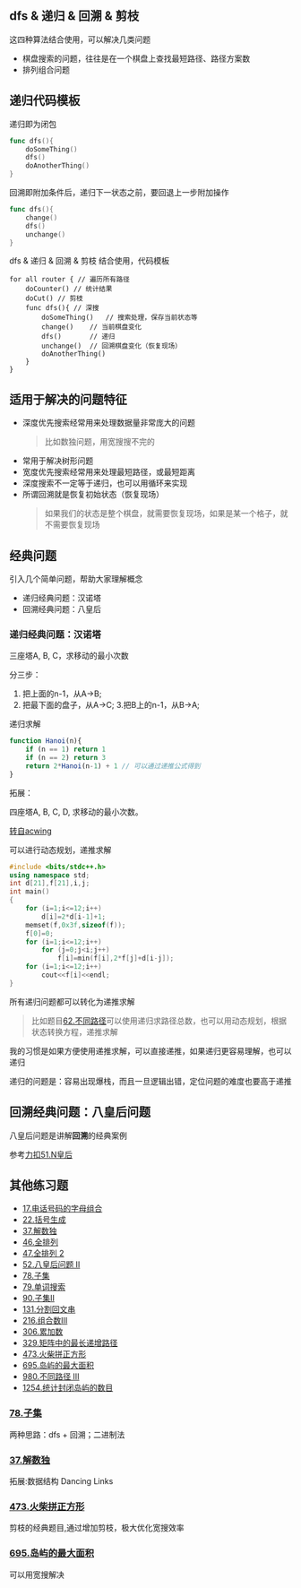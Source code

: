 ## dfs & 递归 & 回溯 & 剪枝

这四种算法结合使用，可以解决几类问题

- 棋盘搜索的问题，往往是在一个棋盘上查找最短路径、路径方案数
- 排列组合问题

## 递归代码模板

递归即为闭包

```go
func dfs(){
    doSomeThing()
    dfs()
    doAnotherThing()
}
```

回溯即附加条件后，递归下一状态之前，要回退上一步附加操作

```go
func dfs(){
    change()
    dfs()
    unchange()
}
```

dfs & 递归 & 回溯 & 剪枝 结合使用，代码模板

```template
for all router { // 遍历所有路径
    doCounter() // 统计结果
    doCut() // 剪枝
    func dfs(){ // 深搜
        doSomeThing()   // 搜索处理，保存当前状态等
        change()    // 当前棋盘变化
        dfs()       // 递归
        unchange()  // 回溯棋盘变化（恢复现场）
        doAnotherThing()
    }
}
```

## 适用于解决的问题特征

- 深度优先搜索经常用来处理数据量非常庞大的问题
    > 比如数独问题，用宽搜搜不完的
- 常用于解决树形问题
- 宽度优先搜索经常用来处理最短路径，或最短距离
- 深度搜索不一定等于递归，也可以用循环来实现
- 所谓回溯就是恢复初始状态（恢复现场）
    > 如果我们的状态是整个棋盘，就需要恢复现场，如果是某一个格子，就不需要恢复现场

## 经典问题

引入几个简单问题，帮助大家理解概念

- 递归经典问题：汉诺塔
- 回溯经典问题：八皇后

### 递归经典问题：汉诺塔

三座塔A, B, C，求移动的最小次数

分三步：

1. 把上面的n-1，从A->B;
2. 把最下面的盘子，从A->C;
3.把B上的n-1，从B->A;

递归求解

```javascript
function Hanoi(n){
    if (n == 1) return 1
    if (n == 2) return 3
    return 2*Hanoi(n-1) + 1 // 可以通过递推公式得到
}
```

拓展：

四座塔A, B, C, D, 求移动的最小次数。

[转自acwing](https://www.acwing.com/problem/content/description/98/)

可以进行动态规划，递推求解

```cpp
#include <bits/stdc++.h>
using namespace std;
int d[21],f[21],i,j;
int main()
{
    for (i=1;i<=12;i++)
        d[i]=2*d[i-1]+1;
    memset(f,0x3f,sizeof(f));
    f[0]=0;
    for (i=1;i<=12;i++)
        for (j=0;j<i;j++)
            f[i]=min(f[i],2*f[j]+d[i-j]);
    for (i=1;i<=12;i++)
        cout<<f[i]<<endl;
}
```

所有递归问题都可以转化为递推求解

> 比如题目[62.不同路径](../algorithms/1-100/62.%20不同路径.md)可以使用递归求路径总数，也可以用动态规划，根据状态转换方程，递推求解

我的习惯是如果方便使用递推求解，可以直接递推，如果递归更容易理解，也可以递归

递归的问题是：容易出现爆栈，而且一旦逻辑出错，定位问题的难度也要高于递推


## 回溯经典问题：八皇后问题

八皇后问题是讲解**回溯**的经典案例

参考[力扣51.N皇后](../algorithms/1-100/51.%20N皇后.md)

## 其他练习题

- [17.电话号码的字母组合](../algorithms/1-100/17.%20电话号码的字母组合.md)
- [22.括号生成](TODO)
- [37.解数独](../algorithms/1-100/37.%20解数独.md)
- [46.全排列](../algorithms/1-100/46.%20全排列.md)
- [47.全排列 2](../algorithms/1-100/47.%20全排列%202.md)
- [52.八皇后问题 II](../algorithms/1-100/52.%20八皇后问题%20II.md)
- [78.子集](../algorithms/1-100/78.%20子集.md)
- [79.单词搜索](../algorithms/1-100/79.%20单词搜索.md)
- [90.子集II](../algorithms/1-100/90.%20子集%20II.md)
- [131.分割回文串](../algorithms/101-200/131.%20分割回文串.md)
- [216.组合数III](../algorithms/201-300/216.%20组合数%20III.md)
- [306.累加数](../algorithms/301-400/306.%20累加数.md)
- [329.矩阵中的最长递增路径](TODO)
- [473.火柴拼正方形](../algorithms/401-500/473.%20火柴拼正方形.md)
- [695.岛屿的最大面积](../algorithms/601-700/695.%20岛屿的最大面积.md)
- [980.不同路径 III](../algorithms/1-100/980.%20不同路径%20III.md)
- [1254.统计封闭岛屿的数目](../algorithms/1201-1300/1254.%20统计封闭岛屿的数目.md)

### [78.子集](../algorithms/1-100/78.%20子集.md)

两种思路：dfs + 回溯；二进制法

### [37.解数独](../algorithms/1-100/37.%20解数独.md)

拓展:数据结构 Dancing Links

### [473.火柴拼正方形](../algorithms/401-500/473.%20火柴拼正方形.md)

剪枝的经典题目,通过增加剪枝，极大优化宽搜效率

### [695.岛屿的最大面积](../algorithms/601-700/695.%20岛屿的最大面积.md)

可以用宽搜解决
